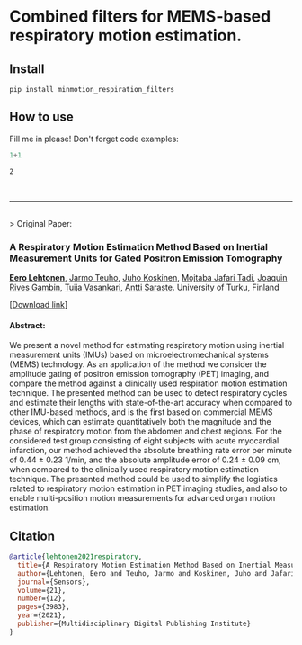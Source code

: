 # Combined filters for MEMS-based respiratory motion estimation.



## Install

`pip install minmotion_respiration_filters`

## How to use

Fill me in please! Don't forget code examples:

```python
1+1
```




    2



<br />
<hr /> 
<br />
> Original Paper:

### A Respiratory Motion Estimation Method Based on Inertial Measurement Units for Gated Positron Emission Tomography

[**Eero Lehtonen**](https://www.mdpi.com/1424-8220/21/12/3983), [Jarmo Teuho](https://www.mdpi.com/1424-8220/21/12/3983), [Juho Koskinen](https://www.mdpi.com/1424-8220/21/12/3983), [Mojtaba Jafari Tadi](https://www.mdpi.com/1424-8220/21/12/3983), [Joaquin Rives Gambin](https://www.mdpi.com/1424-8220/21/12/3983), [Tuija Vasankari](https://www.mdpi.com/1424-8220/21/12/3983), [Antti Saraste](https://www.mdpi.com/1424-8220/21/12/3983).
University of Turku, Finland

[[Download link](https://www.mdpi.com/1424-8220/21/12/3983)]

#### Abstract:
We present a novel method for estimating respiratory motion using inertial measurement
units (IMUs) based on microelectromechanical systems (MEMS) technology. As an application of
the method we consider the amplitude gating of positron emission tomography (PET) imaging, and
compare the method against a clinically used respiration motion estimation technique. The presented
method can be used to detect respiratory cycles and estimate their lengths with state-of-the-art
accuracy when compared to other IMU-based methods, and is the first based on commercial MEMS
devices, which can estimate quantitatively both the magnitude and the phase of respiratory motion
from the abdomen and chest regions. For the considered test group consisting of eight subjects
with acute myocardial infarction, our method achieved the absolute breathing rate error per minute
of 0.44 ± 0.23 1/min, and the absolute amplitude error of 0.24 ± 0.09 cm, when compared to the
clinically used respiratory motion estimation technique. The presented method could be used to
simplify the logistics related to respiratory motion estimation in PET imaging studies, and also to
enable multi-position motion measurements for advanced organ motion estimation.



Citation
----------
```BibTex
@article{lehtonen2021respiratory,
  title={A Respiratory Motion Estimation Method Based on Inertial Measurement Units for Gated Positron Emission Tomography},
  author={Lehtonen, Eero and Teuho, Jarmo and Koskinen, Juho and Jafari Tadi, Mojtaba and Kl{\'e}n, Riku and Siekkinen, Reetta and Rives Gambin, Joaquin and Vasankari, Tuija and Saraste, Antti},
  journal={Sensors},
  volume={21},
  number={12},
  pages={3983},
  year={2021},
  publisher={Multidisciplinary Digital Publishing Institute}
}
```
